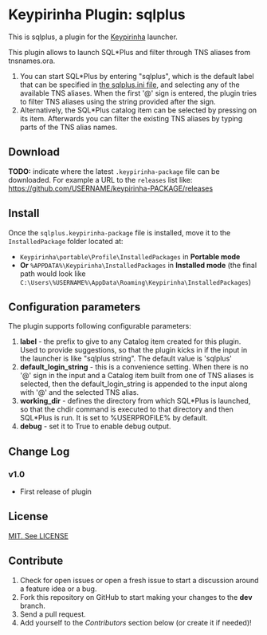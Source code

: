 # Keypirinha Plugin: sqlplus

This is sqlplus, a plugin for the
[Keypirinha](http://keypirinha.com) launcher.

This plugin allows to launch SQL*Plus and filter through TNS aliases 
from tnsnames.ora.
1. You can start SQL*Plus by entering "sqlplus", which is the default label 
that can be specified in [the sqlplus.ini file](src/sqlplus.ini), and selecting any of the available 
TNS aliases. When the first '@' sign is entered, the plugin tries to filter TNS aliases 
using the string provided after the sign.
2. Alternatively, the SQL*Plus catalog item can be selected by pressing <TAB>
on its item. Afterwards you can filter the existing TNS aliases by typing parts 
of the TNS alias names.


## Download

**TODO:** indicate where the latest `.keypirinha-package` file can be
downloaded. For example a URL to the `releases` list like:
https://github.com/USERNAME/keypirinha-PACKAGE/releases


## Install

Once the `sqlplus.keypirinha-package` file is installed,
move it to the `InstalledPackage` folder located at:

* `Keypirinha\portable\Profile\InstalledPackages` in **Portable mode**
* **Or** `%APPDATA%\Keypirinha\InstalledPackages` in **Installed mode** (the
  final path would look like
  `C:\Users\%USERNAME%\AppData\Roaming\Keypirinha\InstalledPackages`)


## Configuration parameters

The plugin supports following configurable parameters:
1. **label** - the prefix to give to any Catalog item created for this plugin.
Used to provide suggestions, so that the plugin kicks in if the input in 
the launcher is like "sqlplus string". The default value is 'sqlplus'
2. **default_login_string** - this is a convenience setting. When there is 
no '@' sign in the input and a Catalog item built from one of TNS aliases 
is selected, then the default_login_string is appended to the input along with '@' 
and the selected TNS alias.
3. **working_dir** - defines the directory from which SQL\*Plus is launched, 
so that the chdir command is executed to that directory and then SQL\*Plus is run.
It is set to %USERPROFILE% by default.
4. **debug** - set it to True to enable debug output.

## Change Log

### v1.0

* First release of plugin


## License

[MIT. See LICENSE](LICENSE)

## Contribute

1. Check for open issues or open a fresh issue to start a discussion around a
   feature idea or a bug.
2. Fork this repository on GitHub to start making your changes to the **dev**
   branch.
3. Send a pull request.
4. Add yourself to the *Contributors* section below (or create it if needed)!
